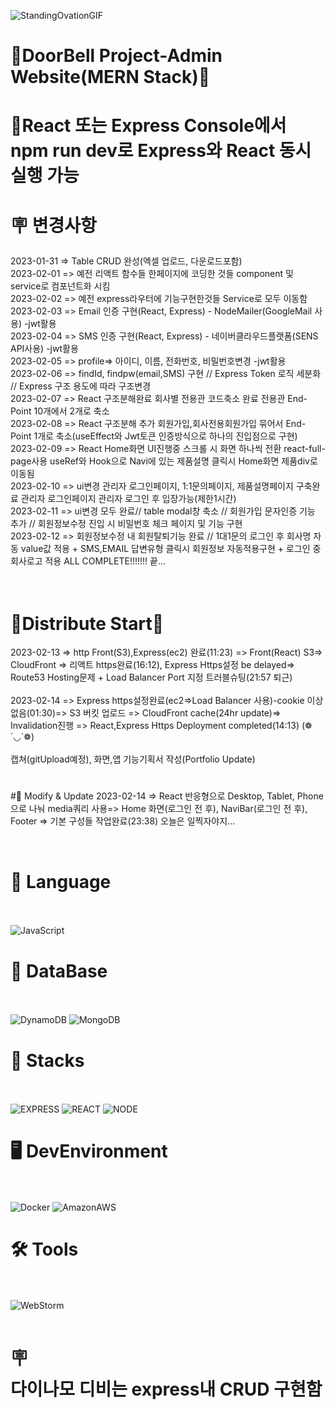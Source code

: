 ![StandingOvationGIF](https://user-images.githubusercontent.com/97998332/212105190-cd648146-d12d-4b26-a4d9-0a6d4c1c3dfd.gif)
<br>

# 🎨DoorBell Project-Admin Website(MERN Stack)🎡

# 💎React 또는 Express Console에서 <br> npm run dev로 Express와 React 동시실행 가능<br>

# 🪧 변경사항<br>
2023-01-31 => Table CRUD 완성(엑셀 업로드, 다운로드포함)<br>
2023-02-01 => 예전 리액트 함수들 한페이지에 코딩한 것들 component 및 service로 컴포넌트화 시킴<br>
2023-02-02 => 예전 express라우터에 기능구현한것들 Service로 모두 이동함<br>
2023-02-03 => Email 인증 구현(React, Express) - NodeMailer(GoogleMail 사용) -jwt활용  <br>
2023-02-04 => SMS 인증 구현(React, Express) - 네이버클라우드플랫폼(SENS API사용) -jwt활용 <br>
2023-02-05 => profile=> 아이디, 이름, 전화번호, 비밀번호변경 -jwt활용 <br>
2023-02-06 => findId, findpw(email,SMS) 구현 // Express Token 로직 세분화 // Express 구조 용도에 따라 구조변경 <br>
2023-02-07 => React 구조분해완료 회사별 전용관 코드축소 완료 전용관 End-Point 10개에서 2개로 축소<br>
2023-02-08 => React 구조분해 추가 회원가입,회사전용회원가입 묶어서 End-Point 1개로 축소(useEffect와 Jwt토큰 인증방식으로 하나의 진입점으로 구현)<br>
2023-02-09 => React Home화면 UI진행중 스크롤 시 화면 하나씩 전환 react-full-page사용 useRef와 Hook으로 Navi에 있는 제품설명 클릭시 Home화면 제품div로 이동됨<br>
2023-02-10 => ui변경 관리자 로그인페이지, 1:1문의페이지, 제품설명페이지 구축완료 관리자 로그인페이지 관리자 로그인 후 입장가능(제한1시간)<br>
2023-02-11 => ui변경 모두 완료//  table modal창 축소 // 회원가입 문자인증 기능 추가 // 회원정보수정 진입 시 비밀번호 체크 페이지 및 기능 구현<br>
2023-02-12 => 회원정보수정 내 회원탈퇴기능 완료 // 1대1문의 로그인 후 회사명 자동 value값 적용 + SMS,EMAIL 답변유형 클릭시 회원정보 자동적용구현 + 로그인 중 회사로고 적용
ALL COMPLETE!!!!!!! 끝...<br><br>
<br>
# 🎉Distribute Start🎊<br>
2023-02-13 => http Front(S3),Express(ec2) 완료(11:23) => Front(React) S3=> CloudFront => 리액트 https완료(16:12), Express Https설정 be delayed=> Route53 Hosting문제 + Load Balancer Port 지정 트러블슈팅(21:57 퇴근)<br><br>
2023-02-14 => Express https설정완료(ec2=>Load Balancer 사용)-cookie 이상없음(01:30)=> S3 버킷 업로드 => CloudFront cache(24hr update)=> Invalidation진행 => React,Express Https Deployment completed(14:13) (❁´◡`❁) <br><br>
캡쳐(gitUpload예정), 화면,앱 기능기획서 작성(Portfolio Update)

#
#🔮 Modify & Update
2023-02-14 => React 반응형으로 Desktop, Tablet, Phone으로 나눠 media쿼리 사용=> Home 화면(로그인 전 후), NaviBar(로그인 전 후), Footer => 기본 구성들 작업완료(23:38)
오늘은 일찍자야지...<br>

<br>



# 📑 Language<br><br>
![JavaScript](https://img.shields.io/badge/javascript-F7DF1E?style=for-the-badge&logo=javascript&logoColor=black)

# 🧬 DataBase<br><br>
![DynamoDB](https://img.shields.io/badge/AmazonDynamoDB-4053D6.svg?style=for-the-badge&logo=AmazonDynamoDB&logoColor=white)
![MongoDB](https://img.shields.io/badge/MongoDB-47A248.svg?style=for-the-badge&logo=MongoDB&logoColor=white)

# 💪 Stacks<br><br>
![EXPRESS](https://img.shields.io/badge/EXPRESS-000000?style=for-the-badge&logo=Express&logoColor=white)
![REACT](https://img.shields.io/badge/react-61DAFB?style=for-the-badge&logo=react&logoColor=white)
![NODE](https://img.shields.io/badge/NODE-339933?style=for-the-badge&logo=Node.js&logoColor=white)

# 🖥️ DevEnvironment<br><br>
![Docker](https://img.shields.io/badge/docker-2496ED?style=for-the-badge&logo=docker&logoColor=white)
![AmazonAWS](https://img.shields.io/badge/AmazonAWS-232F3E?style=for-the-badge&logo=amazonaws&logoColor=white)

# 🛠️ Tools<br><br>
![WebStorm](https://img.shields.io/badge/WebStorm-000000.svg?&style=for-the-badge&logo=WebStorm&logoColor=white)
<br><br>

# 🪧<br>다이나모 디비는 express내 CRUD 구현함<br>

